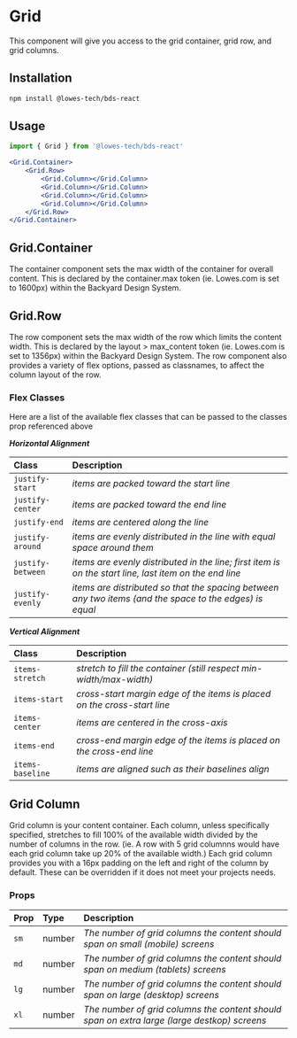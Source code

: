 # Grid
This component will give you access to the grid container, grid row, and grid columns.

## Installation

```bash
npm install @lowes-tech/bds-react
```

## Usage

```jsx
import { Grid } from '@lowes-tech/bds-react'

<Grid.Container>
    <Grid.Row>
        <Grid.Column></Grid.Column>
        <Grid.Column></Grid.Column>
        <Grid.Column></Grid.Column>
        <Grid.Column></Grid.Column>
    </Grid.Row>
</Grid.Container>
```

## Grid.Container
The container component sets the max width of the container for overall content. This is declared by the container.max token (ie. Lowes.com is set to 1600px) within the Backyard Design System.

## Grid.Row
The row component sets the max width of the row which limits the content width. This is declared by the layout > max_content token (ie. Lowes.com is set to 1356px) within the Backyard Design System. The row component also provides a variety of flex options, passed as classnames, to affect the column layout of the row.

### Flex Classes
Here are a list of the available flex classes that can be passed to the classes prop referenced above

__*Horizontal Alignment*__

| Class | Description |
| :--- | :--- |
| `justify-start` | _items are packed toward the start line_ |
| `justify-center` | _items are packed toward the end line_ |
| `justify-end` | _items are centered along the line_ |
| `justify-around` | _items are evenly distributed in the line with equal space around them_ |
| `justify-between` | _items are evenly distributed in the line; first item is on the start line, last item on the end line_ |
| `justify-evenly` | _items are distributed so that the spacing between any two items (and the space to the edges) is equal_ |

__*Vertical Alignment*__

| Class | Description |
| :--- | :--- |
| `items-stretch` | _stretch to fill the container (still respect min-width/max-width)_ |
| `items-start` | _cross-start margin edge of the items is placed on the cross-start line_ |
| `items-center` | _items are centered in the cross-axis_ |
| `items-end` | _cross-end margin edge of the items is placed on the cross-end line_ |
| `items-baseline` | _items are aligned such as their baselines align_ |

## Grid Column
Grid column is your content container. Each column, unless specifically specified, stretches to fill 100% of the available width divided by the number of columns in the row. (ie. A row with 5 grid columnns would have each grid column take up 20% of the available width.) Each grid column provides you with a 16px padding on the left and right of the column by default. These can be overridden if it does not meet your projects needs.

### Props

| Prop | Type | Description |
| :--- | :--- | :--- |
| `sm` | number | _The number of grid columns the content should span on small (mobile) screens_ |
| `md` | number | _The number of grid columns the content should span on medium (tablets) screens_ |
| `lg` | number | _The number of grid columns the content should span on large (desktop) screens_ |
| `xl` | number | _The number of grid columns the content should span on extra large (large destkop) screens_ |
